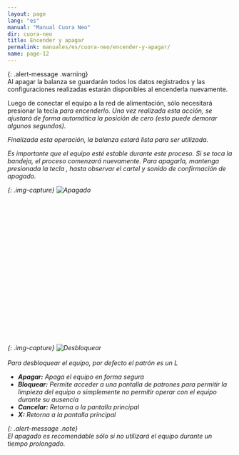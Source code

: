 ```yaml
---
layout: page
lang: "es"
manual: "Manual Cuora Neo"
dir: cuora-neo
title: Encender y apagar
permalink: manuales/es/cuora-neo/encender-y-apagar/
name: page-12
---
```

{: .alert-message .warning}  
Al apagar la balanza se guardarán todos los datos registrados y las configuraciones realizadas estarán disponibles al encenderla
nuevamente.

Luego de conectar el equipo a la red de alimentación, sólo necesitará presionar la tecla <i class="systel-tecla-4 bg-3" /> para encenderlo.
Una vez realizada esta acción, se ajustará de forma automática la posición de cero (esto puede demorar algunos segundos).

Finalizada esta operación, la balanza estará lista para ser utilizada.


Es importante que el equipo esté estable durante este proceso. Si se toca la bandeja, el proceso comenzará nuevamente.
Para apagarla, mantenga presionada la tecla <i class="systel-tecla-4 bg-3" /> , hasta observar el cartel y sonido de confirmación de apagado.

{: .img-capture}
![Apagado](../../../../images/es/cuora-neo/cuora-neo-apagado.png "Apagado")
<br>
<br>
<br>
<br>
<br>
<br>
<br>
<br>
<br>
<br>
<br>
<br>
<br>
<br>
<br>
<br>
<br>
<br>
<br>
<br>

{: .img-capture}
![Desbloquear](../../../../images/es/cuora-neo/cuora-neo-desbloqueo.png "Desbloquear")
<br>
<br>
Para desbloquear el equipo, por defecto el patrón es un L

- **Apagar:** Apaga el equipo en forma segura
- **Bloquear:** Permite acceder a una pantalla de patrones para permitir la limpieza del equipo o simplemente no permitir operar con el equipo durante su ausencia
- **Cancelar:** Retorna a la pantalla principal
- **X:** Retorna a la pantalla principal


{: .alert-message .note}  
El apagado es recomendable sólo si no utilizará el equipo durante un tiempo prolongado.
